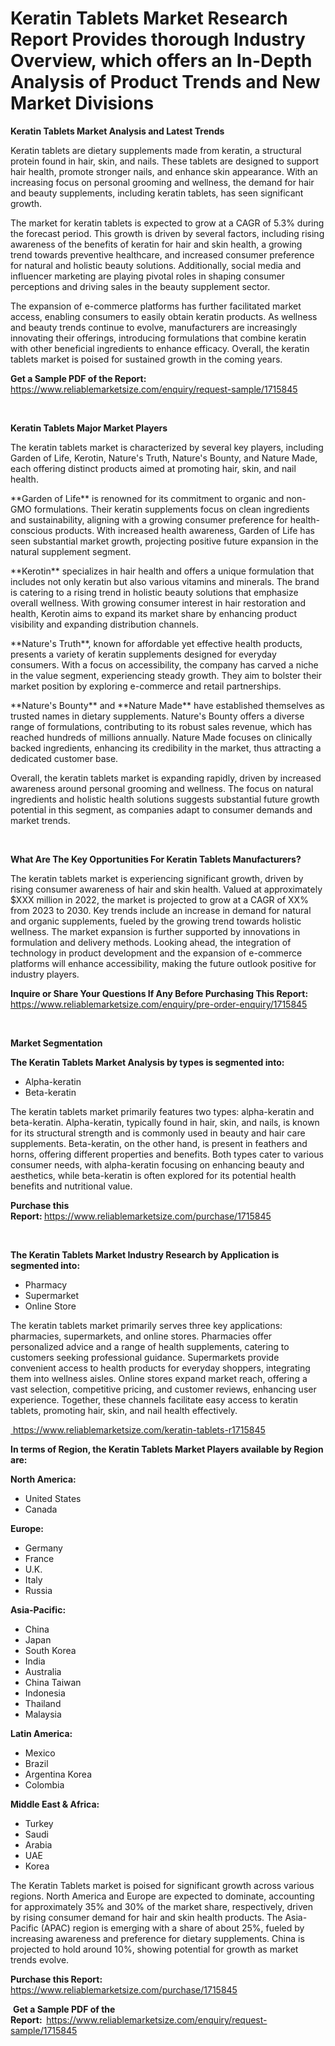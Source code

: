 <p><h1>Keratin Tablets Market Research Report Provides thorough Industry Overview, which offers an In-Depth Analysis of Product Trends and New Market Divisions</h1></p><p><strong>Keratin Tablets Market Analysis and Latest Trends</strong></p>
<p><p>Keratin tablets are dietary supplements made from keratin, a structural protein found in hair, skin, and nails. These tablets are designed to support hair health, promote stronger nails, and enhance skin appearance. With an increasing focus on personal grooming and wellness, the demand for hair and beauty supplements, including keratin tablets, has seen significant growth. </p><p>The market for keratin tablets is expected to grow at a CAGR of 5.3% during the forecast period. This growth is driven by several factors, including rising awareness of the benefits of keratin for hair and skin health, a growing trend towards preventive healthcare, and increased consumer preference for natural and holistic beauty solutions. Additionally, social media and influencer marketing are playing pivotal roles in shaping consumer perceptions and driving sales in the beauty supplement sector.</p><p>The expansion of e-commerce platforms has further facilitated market access, enabling consumers to easily obtain keratin products. As wellness and beauty trends continue to evolve, manufacturers are increasingly innovating their offerings, introducing formulations that combine keratin with other beneficial ingredients to enhance efficacy. Overall, the keratin tablets market is poised for sustained growth in the coming years.</p></p>
<p><strong>Get a Sample PDF of the Report:&nbsp;</strong> <a href="https://www.reliablemarketsize.com/enquiry/request-sample/1715845?utm_campaign=2819&utm_medium=2&utm_source=Github&utm_content=ia&utm_term=19042025&utm_id=keratin-tablets">https://www.reliablemarketsize.com/enquiry/request-sample/1715845</a></p>
<p>&nbsp;</p>
<p><strong>Keratin Tablets Major Market Players</strong></p>
<p><p>The keratin tablets market is characterized by several key players, including Garden of Life, Kerotin, Nature's Truth, Nature's Bounty, and Nature Made, each offering distinct products aimed at promoting hair, skin, and nail health.</p><p>**Garden of Life** is renowned for its commitment to organic and non-GMO formulations. Their keratin supplements focus on clean ingredients and sustainability, aligning with a growing consumer preference for health-conscious products. With increased health awareness, Garden of Life has seen substantial market growth, projecting positive future expansion in the natural supplement segment.</p><p>**Kerotin** specializes in hair health and offers a unique formulation that includes not only keratin but also various vitamins and minerals. The brand is catering to a rising trend in holistic beauty solutions that emphasize overall wellness. With growing consumer interest in hair restoration and health, Kerotin aims to expand its market share by enhancing product visibility and expanding distribution channels.</p><p>**Nature's Truth**, known for affordable yet effective health products, presents a variety of keratin supplements designed for everyday consumers. With a focus on accessibility, the company has carved a niche in the value segment, experiencing steady growth. They aim to bolster their market position by exploring e-commerce and retail partnerships.</p><p>**Nature's Bounty** and **Nature Made** have established themselves as trusted names in dietary supplements. Nature's Bounty offers a diverse range of formulations, contributing to its robust sales revenue, which has reached hundreds of millions annually. Nature Made focuses on clinically backed ingredients, enhancing its credibility in the market, thus attracting a dedicated customer base.</p><p>Overall, the keratin tablets market is expanding rapidly, driven by increased awareness around personal grooming and wellness. The focus on natural ingredients and holistic health solutions suggests substantial future growth potential in this segment, as companies adapt to consumer demands and market trends.</p></p>
<p>&nbsp;</p>
<p><strong>What Are The Key Opportunities For Keratin Tablets Manufacturers?</strong></p>
<p><p>The keratin tablets market is experiencing significant growth, driven by rising consumer awareness of hair and skin health. Valued at approximately $XXX million in 2022, the market is projected to grow at a CAGR of XX% from 2023 to 2030. Key trends include an increase in demand for natural and organic supplements, fueled by the growing trend towards holistic wellness. The market expansion is further supported by innovations in formulation and delivery methods. Looking ahead, the integration of technology in product development and the expansion of e-commerce platforms will enhance accessibility, making the future outlook positive for industry players.</p></p>
<p><strong>Inquire or Share Your Questions If Any Before Purchasing This Report:</strong> <a href="https://www.reliablemarketsize.com/enquiry/pre-order-enquiry/1715845?utm_campaign=2819&utm_medium=2&utm_source=Github&utm_content=ia&utm_term=19042025&utm_id=keratin-tablets">https://www.reliablemarketsize.com/enquiry/pre-order-enquiry/1715845</a></p>
<p>&nbsp;</p>
<p><strong>Market Segmentation</strong></p>
<p><strong>The Keratin Tablets Market Analysis by types is segmented into:</strong></p>
<p><ul><li>Alpha-keratin</li><li>Beta-keratin</li></ul></p>
<p><p>The keratin tablets market primarily features two types: alpha-keratin and beta-keratin. Alpha-keratin, typically found in hair, skin, and nails, is known for its structural strength and is commonly used in beauty and hair care supplements. Beta-keratin, on the other hand, is present in feathers and horns, offering different properties and benefits. Both types cater to various consumer needs, with alpha-keratin focusing on enhancing beauty and aesthetics, while beta-keratin is often explored for its potential health benefits and nutritional value.</p></p>
<p><strong>Purchase this Report:&nbsp;</strong><a href="https://www.reliablemarketsize.com/purchase/1715845?utm_campaign=2819&utm_medium=2&utm_source=Github&utm_content=ia&utm_term=19042025&utm_id=keratin-tablets">https://www.reliablemarketsize.com/purchase/1715845</a></p>
<p>&nbsp;</p>
<p><strong>The Keratin Tablets Market Industry Research by Application is segmented into:</strong></p>
<p><ul><li>Pharmacy</li><li>Supermarket</li><li>Online Store</li></ul></p>
<p><p>The keratin tablets market primarily serves three key applications: pharmacies, supermarkets, and online stores. Pharmacies offer personalized advice and a range of health supplements, catering to customers seeking professional guidance. Supermarkets provide convenient access to health products for everyday shoppers, integrating them into wellness aisles. Online stores expand market reach, offering a vast selection, competitive pricing, and customer reviews, enhancing user experience. Together, these channels facilitate easy access to keratin tablets, promoting hair, skin, and nail health effectively.</p></p>
<p><a href="https://www.reliablemarketsize.com/keratin-tablets-r1715845?utm_campaign=2819&utm_medium=2&utm_source=Github&utm_content=ia&utm_term=19042025&utm_id=keratin-tablets">&nbsp;https://www.reliablemarketsize.com/keratin-tablets-r1715845</a></p>
<p><strong>In terms of Region, the Keratin Tablets Market Players available by Region are:</strong></p>
<p>
    <p> <strong> North America: </strong>
        <ul>
            <li>United States</li>
            <li>Canada</li>
        </ul>
        </p> 
    <p> <strong> Europe: </strong>
        <ul>
            <li>Germany</li>
            <li>France</li>
            <li>U.K.</li>
            <li>Italy</li>
            <li>Russia</li>
        </ul>
        </p> 
    <p> <strong> Asia-Pacific: </strong>
        <ul>
            <li>China</li>
            <li>Japan</li>
            <li>South Korea</li>
            <li>India</li>
            <li>Australia</li>
            <li>China Taiwan</li>
            <li>Indonesia</li>
            <li>Thailand</li>
            <li>Malaysia</li>
        </ul>
        </p> 
    <p> <strong> Latin America: </strong>
        <ul>
            <li>Mexico</li>
            <li>Brazil</li>
            <li>Argentina Korea</li>
            <li>Colombia</li>
        </ul>
        </p> 
    <p> <strong> Middle East & Africa: </strong>
        <ul>
            <li>Turkey</li>
            <li>Saudi</li>
            <li>Arabia</li>
            <li>UAE</li>
            <li>Korea</li>
        </ul>
    </p>
    </p>
<p><p>The Keratin Tablets market is poised for significant growth across various regions. North America and Europe are expected to dominate, accounting for approximately 35% and 30% of the market share, respectively, driven by rising consumer demand for hair and skin health products. The Asia-Pacific (APAC) region is emerging with a share of about 25%, fueled by increasing awareness and preference for dietary supplements. China is projected to hold around 10%, showing potential for growth as market trends evolve.</p></p>
<p><strong>Purchase this Report: </strong><a href="https://www.reliablemarketsize.com/purchase/1715845?utm_campaign=2819&utm_medium=2&utm_source=Github&utm_content=ia&utm_term=19042025&utm_id=keratin-tablets">https://www.reliablemarketsize.com/purchase/1715845</a></p>
<p>&nbsp;<strong>Get a Sample PDF of the Report:&nbsp;&nbsp;</strong><a href="https://www.reliablemarketsize.com/enquiry/request-sample/1715845?utm_campaign=2819&utm_medium=2&utm_source=Github&utm_content=ia&utm_term=19042025&utm_id=keratin-tablets">https://www.reliablemarketsize.com/enquiry/request-sample/1715845</a></p>
<p><strong></strong></p>
<p><p></p><p></p><p></p></p>